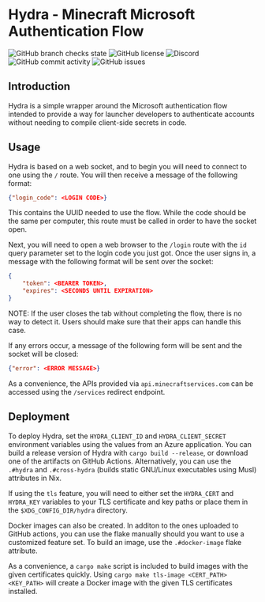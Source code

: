 # Hydra - Minecraft Microsoft Authentication Flow
![GitHub branch checks state](https://img.shields.io/github/checks-status/modrinth/hydra/master)
![GitHub license](https://img.shields.io/github/license/modrinth/hydra)
![Discord](https://img.shields.io/discord/734077874708938864)
![GitHub commit activity](https://img.shields.io/github/commit-activity/m/modrinth/hydra)
![GitHub issues](https://img.shields.io/github/issues/modrinth/hydra)

## Introduction
Hydra is a simple wrapper around the Microsoft authentication flow intended to provide a way for launcher developers to authenticate accounts without needing to compile client-side secrets in code.

## Usage
Hydra is based on a web socket, and to begin you will need to connect to one using the `/` route. You will then receive a message of the following format:
```json
{"login_code": <LOGIN CODE>}
```

This contains the UUID needed to use the flow. While the code should be the same per computer, this route must be called in order to have the socket open.

Next, you will need to open a web browser to the `/login` route with the `id` query parameter set to the login code you just got. Once the user signs in, a message with the following format will be sent over the socket:

```json
{
    "token": <BEARER TOKEN>,
    "expires": <SECONDS UNTIL EXPIRATION>
}
```
NOTE: If the user closes the tab without completing the flow, there is no way to detect it. Users should make sure that their apps can handle this case.

If any errors occur, a message of the following form will be sent and the socket will be closed:
```json
{"error": <ERROR MESSAGE>}
```

As a convenience, the APIs provided via `api.minecraftservices.com` can be accessed using the `/services` redirect endpoint.


## Deployment
To deploy Hydra, set the `HYDRA_CLIENT_ID` and `HYDRA_CLIENT_SECRET` environment variables using the values from an Azure application. You can build a release version of Hydra with `cargo build --release`, or download one of the artifacts on GitHub Actions. Alternatively, you can use the `.#hydra` and `.#cross-hydra` (builds static GNU/Linux executables using Musl) attributes in Nix.

If using the `tls` feature, you will need to either set the `HYDRA_CERT` and `HYDRA_KEY` variables to your TLS certificate and key paths or place them in the `$XDG_CONFIG_DIR/hydra` directory.

Docker images can also be created. In additon to the ones uploaded to GitHub actions, you can use the flake manually should you want to use a customized feature set. To build an image, use the `.#docker-image` flake attribute.

As a convenience, a `cargo make` script is included to build images with the given certificates quickly. Using `cargo make tls-image <CERT_PATH> <KEY_PATH>` will create a Docker image with the given TLS certificates installed.
